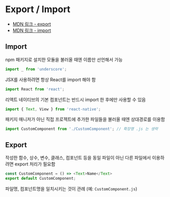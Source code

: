 # Export / Import

- [MDN 링크 - export](https://developer.mozilla.org/ko/docs/Web/JavaScript/Reference/Statements/export)
- [MDN 링크 - import](https://developer.mozilla.org/ko/docs/Web/JavaScript/Reference/Statements/import)

## Import

npm 패키지로 설치한 모듈을 불러올 때엔 이름만 선언해서 가능

```js
import _ from 'underscore';
```

JSX를 사용하려면 항상 React를 import 해야 함

```js
import React from 'react';
```

리액트 네이티브의 기본 컴포넌트는 반드시 import 한 후에만 사용할 수 있음

```js
import { Text, View } from 'react-native';
```

패키지 매니저가 아닌 직접 프로젝트에 추가한 파일들을 불러올 때엔 상대경로를 이용함

```js
import CustomComponent from './CustomComponent'; // 확장명 .js 는 생략
```

## Export

작성한 함수, 상수, 변수, 클래스, 컴포넌트 등을 동일 파일이 아닌 다른 파일에서 이용하려면 export 처리가 필요함

```js
const CustomComponent = () => <Text>Name</Text>
export default CustomComponent;
```

파일명, 컴포넌트명을 일치시키는 것이 관례 (예: `CustomComponent.js`)

